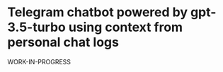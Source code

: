 # Telegram chatbot powered by gpt-3.5-turbo using context from personal chat logs


WORK-IN-PROGRESS
